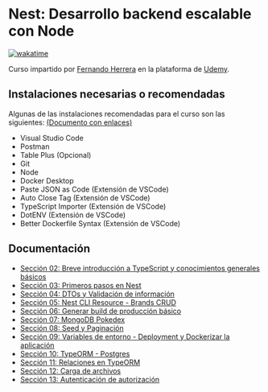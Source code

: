 # Nest: Desarrollo backend escalable con Node

[![wakatime](https://wakatime.com/badge/user/8ef73281-6d0a-4758-af11-fd880ca3009c/project/728d7a26-a393-49f1-8c75-afb54478087a.svg?style=for-the-badge)](https://wakatime.com/badge/user/8ef73281-6d0a-4758-af11-fd880ca3009c/project/728d7a26-a393-49f1-8c75-afb54478087a)

Curso impartido por [Fernando Herrera](https://fernando-herrera.com/#/) en la plataforma de [Udemy](https://www.udemy.com/course/nest-framework/).

## Instalaciones necesarias o recomendadas

Algunas de las instalaciones recomendadas para el curso son las siguientes: [(Documento con enlaces)](https://gist.github.com/Klerith/c0ef4f48d986e2cf3308bb54fff84ea5)

- Visual Studio Code
- Postman
- Table Plus (Opcional)
- Git
- Node
- Docker Desktop
- Paste JSON as Code (Extensión de VSCode)
- Auto Close Tag (Extensión de VSCode)
- TypeScript Importer (Extensión de VSCode)
- DotENV (Extensión de VSCode)
- Better Dockerfile Syntax (Extensión de VSCode)

## Documentación

- [Sección 02: Breve introducción a TypeScript y conocimientos generales básicos](./02-Introduccion_TypeScript/README.md)
- [Sección 03: Primeros pasos en Nest](./03-Primes_pasos_Nest/README.md)
- [Sección 04: DTOs y Validación de información](./04-DTOs_Validacion_informacion/README.md)
- [Sección 05: Nest CLI Resource - Brands CRUD](./05-Nest_CLI_Resource_Brands_CRUD/README.md)
- [Sección 06: Generar build de producción básico](./06-Generar_build_produccion_basico/README.md)
- [Sección 07: MongoDB Pokedex](./07-MongoDB_Pokedex/README.md)
- [Sección 08: Seed y Paginación](./08-Seed_Paginacion/README.md)
- [Sección 09: Variables de entorno - Deployment y Dockerizar la aplicación](./09-Variables_Entorno_Deployment_Dockerizar/README.md)
- [Sección 10: TypeORM - Postgres](./10-TypeORM_Postgres/README.md)
- [Sección 11: Relaciones en TypeORM](./11-Relaciones_TypeORM/README.md)
- [Sección 12: Carga de archivos](./12-Carga_archivos/README.md)
- [Sección 13: Autenticación de autorización](./13_Autenticacion_de_autorizacion/README.md)
